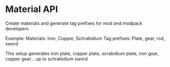 # Material API
Create materials and generate tag prefixes for mod and modpack developers

Example:
Materials: Iron, Copper, Schrabidium
Tag prefixes: Plate, gear, rod, sword

This setup generates iron plate, copper plate, scrabidium plate, iron gear, copper gear... up to schrabidium sword

